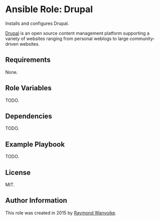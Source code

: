 # Ansible Role: Drupal

Installs and configures Drupal.

[Drupal](https://www.drupal.org) is an open source content management platform
supporting a variety of websites ranging from personal weblogs to large
community-driven websites.

## Requirements

None.

## Role Variables

TODO.

## Dependencies

TODO.

## Example Playbook

TODO.

## License

MIT.

## Author Information

This role was created in 2015 by [Raymond Wanyoike](https://github.com/rwanyoike).
